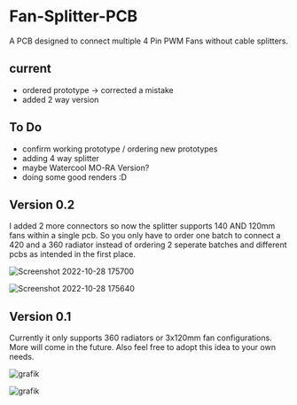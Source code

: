 # Fan-Splitter-PCB
A PCB designed to connect multiple 4 Pin PWM Fans without cable splitters.

## current

* ordered prototype -> corrected a mistake
* added 2 way version

## To Do

* confirm working prototype / ordering new prototypes
* adding 4 way splitter
* maybe Watercool MO-RA Version?
* doing some good renders :D

## Version 0.2

I added 2 more connectors so now the splitter supports 140 AND 120mm fans within a single pcb. So you only have to order one batch to connect a 420 and a 360 radiator instead of ordering 2 seperate batches and different pcbs as intended in the first place.

![Screenshot 2022-10-28 175700](https://user-images.githubusercontent.com/58786821/198682017-d6d1cfce-1edf-4627-8fb3-d490a1e98a6b.jpg)

![Screenshot 2022-10-28 175640](https://user-images.githubusercontent.com/58786821/198682044-b77e358f-1324-4b6c-bdb5-dd5710fe5cf1.jpg)


## Version 0.1

Currently it only supports 360 radiators or 3x120mm fan configurations.
More will come in the future. Also feel free to adopt this idea to your own needs.

![grafik](https://user-images.githubusercontent.com/58786821/197401625-219ae253-9c2f-45dc-94bc-d0c923842508.png)

![grafik](https://user-images.githubusercontent.com/58786821/197402837-8aab7a09-0921-42bd-81e7-68a26d7da836.png)
